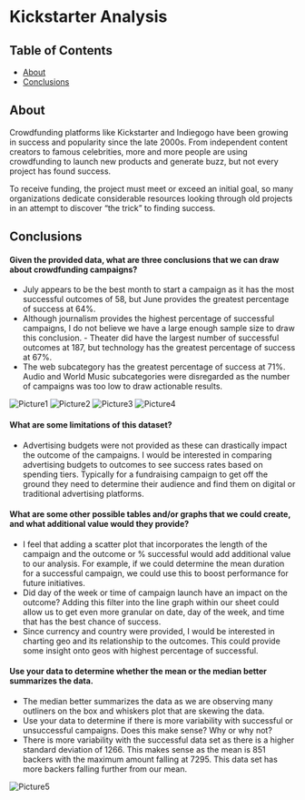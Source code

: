 # Kickstarter Analysis

## Table of Contents

- [About](#about)
- [Conclusions](#conclusions)

## About
Crowdfunding platforms like Kickstarter and Indiegogo have been growing in success and popularity since the late 2000s. From independent content creators to famous celebrities, more and more people are using crowdfunding to launch new products and generate buzz, but not every project has found success.

To receive funding, the project must meet or exceed an initial goal, so many organizations dedicate considerable resources looking through old projects in an attempt to discover “the trick” to finding success. 

## Conclusions

#### Given the provided data, what are three conclusions that we can draw about crowdfunding campaigns?
- July appears to be the best month to start a campaign as it has the most successful outcomes of 58, but June provides the greatest percentage of success at 64%.
- Although journalism provides the highest percentage of successful campaigns, I do not believe we have a large enough sample size to draw this conclusion. - Theater did have the largest number of successful outcomes at 187, but technology has the greatest percentage of success at 67%.
- The web subcategory has the greatest percentage of success at 71%. Audio and World Music subcategories were disregarded as the number of campaigns was too low to draw actionable results.

![Picture1](https://user-images.githubusercontent.com/10196762/209716653-3d7c028d-b69d-4ca2-bd3a-a7ef8e1bf301.png)
![Picture2](https://user-images.githubusercontent.com/10196762/209716680-97ede92a-53f6-4562-ac9a-9d36b4c91686.png)
![Picture3](https://user-images.githubusercontent.com/10196762/209716684-4bbe0a90-bd0f-4347-9319-f83f19115be2.png)
![Picture4](https://user-images.githubusercontent.com/10196762/209716689-e58aee3a-566d-4c4c-b97c-dd5f68bee9be.png)

#### What are some limitations of this dataset?
- Advertising budgets were not provided as these can drastically impact the outcome of the campaigns. I would be interested in comparing advertising budgets to outcomes to see success rates based on spending tiers. Typically for a fundraising campaign to get off the ground they need to determine their audience and find them on digital or traditional advertising platforms. 
#### What are some other possible tables and/or graphs that we could create, and what additional value would they provide?
- I feel that adding a scatter plot that incorporates the length of the campaign and the outcome or % successful would add additional value to our analysis. For example, if we could determine the mean duration for a successful campaign, we could use this to boost performance for future initiatives. 
- Did day of the week or time of campaign launch have an impact on the outcome? Adding this filter into the line graph within our sheet could allow us to get even more granular on date, day of the week, and time that has the best chance of success. 
- Since currency and country were provided, I would be interested in charting geo and its relationship to the outcomes. This could provide some insight onto geos with highest percentage of successful.
#### Use your data to determine whether the mean or the median better summarizes the data.
- The median better summarizes the data as we are observing many outliners on the box and whiskers plot that are skewing the data.
- Use your data to determine if there is more variability with successful or unsuccessful campaigns. Does this make sense? Why or why not?
- There is more variability with the successful data set as there is a higher standard deviation of 1266. This makes sense as the mean is 851 backers with the maximum amount falling at 7295. This data set has more backers falling further from our mean. 

![Picture5](https://user-images.githubusercontent.com/10196762/209716707-beb9f15f-fe99-4ffa-a431-29ff529f9218.png)


